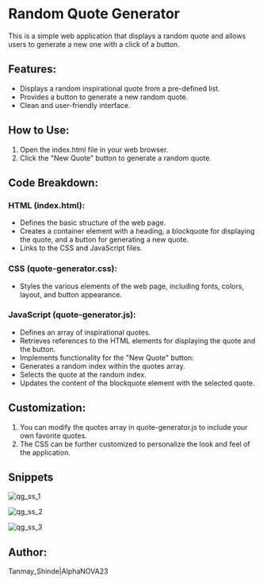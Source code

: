 # Random Quote Generator
This is a simple web application that displays a random quote and allows users to generate a new one with a click of a button.

## Features:

- Displays a random inspirational quote from a pre-defined list.
- Provides a button to generate a new random quote.
- Clean and user-friendly interface.

## How to Use:

1. Open the index.html file in your web browser.
2. Click the "New Quote" button to generate a random quote.

## Code Breakdown:

### HTML (index.html):
- Defines the basic structure of the web page.
- Creates a container element with a heading, a blockquote for displaying the quote, and a button for generating a new quote.
- Links to the CSS and JavaScript files.

### CSS (quote-generator.css):
- Styles the various elements of the web page, including fonts, colors, layout, and button appearance.

### JavaScript (quote-generator.js):
- Defines an array of inspirational quotes.
- Retrieves references to the HTML elements for displaying the quote and the button.
- Implements functionality for the "New Quote" button:
- Generates a random index within the quotes array.
- Selects the quote at the random index.
- Updates the content of the blockquote element with the selected quote.

## Customization:

1. You can modify the quotes array in quote-generator.js to include your own favorite quotes.
2. The CSS can be further customized to personalize the look and feel of the application.

## Snippets
![qg_ss_1](https://github.com/user-attachments/assets/c7a433e9-8381-4742-ac05-9ca5a48431a9)

![qg_ss_2](https://github.com/user-attachments/assets/64ef3808-2842-4741-93c3-209c5da3f3e9)

![qg_ss_3](https://github.com/user-attachments/assets/32e49022-8fe7-4f44-b46a-8db4678fa0aa)

## Author:

Tanmay_Shinde|AlphaNOVA23

